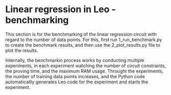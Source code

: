 # Linear regression in Leo - benchmarking

This section is for the benchmarking of the linear regression circuit with regard to the number of data points. For this, first run 1_run_benchmark.py to create the benchmark results, and then use the 2_plot_results.py file to plot the results.

Internally, the benchmarkin process works by conducting multiple experiments, in each experiment watching the number of circuit constraints, the proving time, and the maximum RAM usage. Throught the experiments, the number of training data points increases, and the Python code automaticallly generates Leo code for the experiment and starts the experiment.